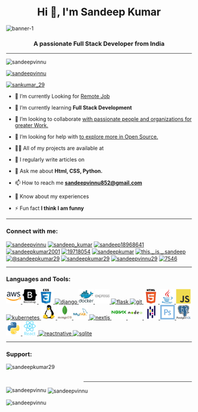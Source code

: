
<h1 align="center">Hi 👋, I'm Sandeep Kumar</h1>

<img src="https://i.ibb.co/Mspwp8h/banner-1.jpg" alt="banner-1" border="0">

<h3 align="center">A passionate Full Stack Developer from India</h3>

<hr/>

<p align="left"> <img src="https://komarev.com/ghpvc/?username=sandeepvinnu&label=Profile%20views&color=0e75b6&style=flat" alt="sandeepvinnu" /> </p>

<p align="left"> <a href="https://github.com/ryo-ma/github-profile-trophy"><img src="https://github-profile-trophy.vercel.app/?username=sandeepvinnu" alt="sandeepvinnu" /></a> </p>

<p align="left"> <a href="https://twitter.com/sankumar_29" target="blank"><img src="https://img.shields.io/twitter/follow/sankumar_29?logo=twitter&style=for-the-badge" alt="sankumar_29" /></a> </p>

- 🔭 I’m currently Looking for [Remote Job](#)

- 🌱 I’m currently learning **Full Stack Development**

- 👯 I’m looking to collaborate [with passionate people and organizations for greater Work.](#)

- 🤝 I’m looking for help with [to explore more in Open Source.](#)

- 👨‍💻 All of my projects are available at [](protfolio)

- 📝 I regularly write articles on [](blog)

- 💬 Ask me about **Html, CSS, Python.**

- 📫 How to reach me **sandeepvinnu852@gmail.com**

- 📄 Know about my experiences [](resume)

- ⚡ Fun fact **I think I am funny**

<hr/>

<h3 align="left">Connect with me:</h3>
<p align="left">
    <a href="https://codepen.io/sandeepvinnu" target="blank"><img align="center" src="https://raw.githubusercontent.com/rahuldkjain/github-profile-readme-generator/master/src/images/icons/Social/codepen.svg" alt="sandeepvinnu" height="30" width="40" /></a>
    <a href="https://dev.to/sandeep_kumar" target="blank"><img align="center" src="https://raw.githubusercontent.com/rahuldkjain/github-profile-readme-generator/master/src/images/icons/Social/devto.svg" alt="sandeep_kumar" height="30" width="40" /></a>
    <a href="https://twitter.com/sandeep18968641" target="blank"><img align="center" src="https://raw.githubusercontent.com/rahuldkjain/github-profile-readme-generator/master/src/images/icons/Social/twitter.svg" alt="sandeep18968641" height="30" width="40" /></a>
    <a href="https://linkedin.com/in/sandeepkumar2001" target="blank"><img align="center" src="https://raw.githubusercontent.com/rahuldkjain/github-profile-readme-generator/master/src/images/icons/Social/linked-in-alt.svg" alt="sandeepkumar2001" height="30" width="40" /></a>
    <a href="https://stackoverflow.com/users/19718054" target="blank"><img align="center" src="https://raw.githubusercontent.com/rahuldkjain/github-profile-readme-generator/master/src/images/icons/Social/stack-overflow.svg" alt="19718054" height="30" width="40" /></a>
    <a href="https://codesandbox.com/sandeepkumar" target="blank"><img align="center" src="https://raw.githubusercontent.com/rahuldkjain/github-profile-readme-generator/master/src/images/icons/Social/codesandbox.svg" alt="sandeepkumar" height="30" width="40" /></a>
    <a href="https://instagram.com/this._.is._.sandeep" target="blank"><img align="center" src="https://raw.githubusercontent.com/rahuldkjain/github-profile-readme-generator/master/src/images/icons/Social/instagram.svg" alt="this._.is._.sandeep" height="30" width="40" /></a>
    <a href="https://hashnode.com/@sandeepkumar29" target="blank"><img align="center" src="https://raw.githubusercontent.com/rahuldkjain/github-profile-readme-generator/master/src/images/icons/Social/hashnode.svg" alt="@sandeepkumar29" height="30" width="40" /></a>
    <a href="https://www.leetcode.com/sandeepkumar29" target="blank"><img align="center" src="https://raw.githubusercontent.com/rahuldkjain/github-profile-readme-generator/master/src/images/icons/Social/leet-code.svg" alt="sandeepkumar29" height="30" width="40" /></a>
    <a href="https://auth.geeksforgeeks.org/user/sandeepvinnu29" target="blank"><img align="center" src="https://raw.githubusercontent.com/rahuldkjain/github-profile-readme-generator/master/src/images/icons/Social/geeks-for-geeks.svg" alt="sandeepvinnu29" height="30" width="40" /></a>
    <a href="https://discord.gg/7546" target="blank"><img align="center" src="https://raw.githubusercontent.com/rahuldkjain/github-profile-readme-generator/master/src/images/icons/Social/discord.svg" alt="7546" height="30" width="40" /></a>
</p>

<hr/>

<h3 align="left">Languages and Tools:</h3>
<p align="left"> 
  <a href="https://aws.amazon.com" target="_blank" rel="noreferrer"> 
    <img 
         src="https://raw.githubusercontent.com/devicons/devicon/master/icons/amazonwebservices/amazonwebservices-original-wordmark.svg" 
         alt="aws" width="40" height="40"
    /> 
  </a> 
  <a href="https://getbootstrap.com" target="_blank" rel="noreferrer"> 
    <img 
         src="https://raw.githubusercontent.com/devicons/devicon/master/icons/bootstrap/bootstrap-plain-wordmark.svg" 
         alt="bootstrap" width="40" height="40"
    /> 
  </a> 
  <a href="https://www.w3schools.com/css/" target="_blank" rel="noreferrer"> 
    <img 
         src="https://raw.githubusercontent.com/devicons/devicon/master/icons/css3/css3-original-wordmark.svg" 
         alt="css3" width="40" height="40"
    /> 
  </a> 
  <a href="https://www.djangoproject.com/" target="_blank" rel="noreferrer"> 
    <img 
         src="https://cdn.worldvectorlogo.com/logos/django.svg" 
         alt="django" width="40" height="40"
    /> 
  </a> 
  <a href="https://www.docker.com/" target="_blank" rel="noreferrer"> 
    <img 
         src="https://raw.githubusercontent.com/devicons/devicon/master/icons/docker/docker-original-wordmark.svg" 
         alt="docker" width="40" height="40"
    /> 
  </a> 
  <a href="https://expressjs.com" target="_blank" rel="noreferrer"> 
    <img 
         src="https://raw.githubusercontent.com/devicons/devicon/master/icons/express/express-original-wordmark.svg" 
         alt="express" width="40" height="40"
    /> 
  </a> 
  <a href="https://flask.palletsprojects.com/" target="_blank" rel="noreferrer"> 
    <img 
         src="https://www.vectorlogo.zone/logos/pocoo_flask/pocoo_flask-icon.svg" 
         alt="flask" width="40" height="40"
    /> 
  </a> 
  <a href="https://git-scm.com/" target="_blank" rel="noreferrer"> 
    <img 
         src="https://www.vectorlogo.zone/logos/git-scm/git-scm-icon.svg" 
         alt="git" width="40" height="40"
    /> 
  </a> 
  <a href="https://www.w3.org/html/" target="_blank" rel="noreferrer"> 
    <img 
         src="https://raw.githubusercontent.com/devicons/devicon/master/icons/html5/html5-original-wordmark.svg" 
         alt="html5" width="40" height="40"
    /> 
  </a> 
  <a href="https://www.java.com" target="_blank" rel="noreferrer"> 
    <img 
         src="https://raw.githubusercontent.com/devicons/devicon/master/icons/java/java-original.svg" 
         alt="java" width="40" height="40"
    /> 
  </a> 
  <a href="https://developer.mozilla.org/en-US/docs/Web/JavaScript" target="_blank" rel="noreferrer"> 
    <img 
         src="https://raw.githubusercontent.com/devicons/devicon/master/icons/javascript/javascript-original.svg" 
         alt="javascript" width="40" height="40"
    /> 
  </a> 
  <a href="https://kubernetes.io" target="_blank" rel="noreferrer"> 
    <img 
         src="https://www.vectorlogo.zone/logos/kubernetes/kubernetes-icon.svg" 
         alt="kubernetes" width="40" height="40"
    /> 
  </a> 
  <a href="https://www.linux.org/" target="_blank" rel="noreferrer"> 
    <img 
         src="https://raw.githubusercontent.com/devicons/devicon/master/icons/linux/linux-original.svg" 
         alt="linux" width="40" height="40"
    /> 
  </a> 
  <a href="https://www.mongodb.com/" target="_blank" rel="noreferrer"> 
    <img 
         src="https://raw.githubusercontent.com/devicons/devicon/master/icons/mongodb/mongodb-original-wordmark.svg" 
         alt="mongodb" width="40" height="40"
    /> 
  </a> 
  <a href="https://www.mysql.com/" target="_blank" rel="noreferrer"> 
    <img 
         src="https://raw.githubusercontent.com/devicons/devicon/master/icons/mysql/mysql-original-wordmark.svg" 
         alt="mysql" width="40" height="40"
    /> 
  </a> 
  <a href="https://nextjs.org/" target="_blank" rel="noreferrer"> 
    <img 
         src="https://cdn.worldvectorlogo.com/logos/nextjs-2.svg" 
         alt="nextjs" width="40" height="40"
    /> 
  </a> 
  <a href="https://www.nginx.com" target="_blank" rel="noreferrer"> 
    <img 
         src="https://raw.githubusercontent.com/devicons/devicon/master/icons/nginx/nginx-original.svg" 
         alt="nginx" width="40" height="40"
    /> 
  </a> 
  <a href="https://nodejs.org" target="_blank" rel="noreferrer"> 
    <img 
         src="https://raw.githubusercontent.com/devicons/devicon/master/icons/nodejs/nodejs-original-wordmark.svg" 
         alt="nodejs" width="40" height="40"
    /> 
  </a> 
  <a href="https://pandas.pydata.org/" target="_blank" rel="noreferrer"> 
    <img 
         src="https://raw.githubusercontent.com/devicons/devicon/2ae2a900d2f041da66e950e4d48052658d850630/icons/pandas/pandas-original.svg" 
         alt="pandas" width="40" height="40"
    /> 
  </a> 
  <a href="https://www.photoshop.com/en" target="_blank" rel="noreferrer"> 
    <img 
         src="https://raw.githubusercontent.com/devicons/devicon/master/icons/photoshop/photoshop-line.svg" 
         alt="photoshop" width="40" height="40"
    /> 
  </a> 
  <a href="https://www.postgresql.org" target="_blank" rel="noreferrer"> 
    <img 
         src="https://raw.githubusercontent.com/devicons/devicon/master/icons/postgresql/postgresql-original-wordmark.svg" 
         alt="postgresql" width="40" height="40"
    /> 
  </a> 
  <a href="https://www.python.org" target="_blank" rel="noreferrer"> 
    <img 
         src="https://raw.githubusercontent.com/devicons/devicon/master/icons/python/python-original.svg" 
         alt="python" width="40" height="40"
    /> 
  </a> 
  <a href="https://reactjs.org/" target="_blank" rel="noreferrer"> 
    <img 
         src="https://raw.githubusercontent.com/devicons/devicon/master/icons/react/react-original-wordmark.svg" alt="react" width="40" height="40"/> </a> <a href="https://reactnative.dev/" target="_blank" rel="noreferrer"> <img src="https://reactnative.dev/img/header_logo.svg" alt="reactnative" width="40" height="40"/> </a> <a href="https://www.sqlite.org/" target="_blank" rel="noreferrer"> <img src="https://www.vectorlogo.zone/logos/sqlite/sqlite-icon.svg" alt="sqlite" width="40" height="40"/> </a> </p>

<hr/>

<h3 align="left">Support:</h3>
<p><a href="https://www.buymeacoffee.com/sandeepkumar29"> <img align="left" src="https://cdn.buymeacoffee.com/buttons/v2/default-yellow.png" height="50" width="210" alt="sandeepkumar29" /></a></p><br><br>

<hr/>

<p><img align="left" src="https://github-readme-stats.vercel.app/api/top-langs?username=sandeepvinnu&show_icons=true&locale=en&layout=compact" alt="sandeepvinnu" /></p>

<p>&nbsp;<img align="center" src="https://github-readme-stats.vercel.app/api?username=sandeepvinnu&show_icons=true&locale=en" alt="sandeepvinnu" /></p>

<p><img align="center" src="https://github-readme-streak-stats.herokuapp.com/?user=sandeepvinnu&" alt="sandeepvinnu" /></p>
